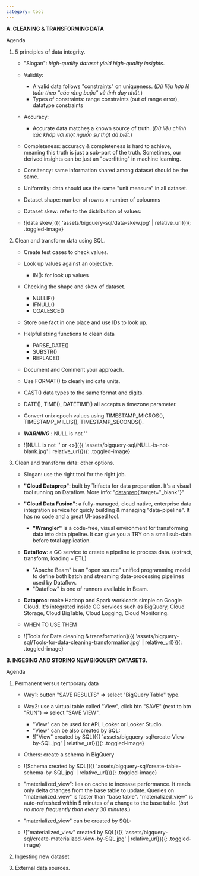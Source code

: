 ```yaml
---
category: tool
---
```


**A. CLEANING & TRANSFORMING DATA**

Agenda

1. 5 principles of data integrity.

    - "Slogan": *high-quality dataset yield high-quality insights*.
    - Validity: 
        - A valid data follows "constraints" on uniqueness. (*Dữ liệu hợp lệ tuân theo "các ràng buộc" về tính duy nhất.*)
        - Types of constraints: range constraints (out of range error), datatype constraints 

    - Accuracy: 
        - Accurate data matches a known source of truth. (*Dữ liệu chính xác khớp với một nguồn sự thật đã biết.*)

    - Completeness: accuracy & completeness is hard to achieve, meaning this truth is just a sub-part of the truth. Sometimes, our derived insights can be just an "overfitting" in machine learning.

    - Consitency: same information shared among dataset should be the same.
    - Uniformity: data should use the same "unit measure" in all dataset.

    - Dataset shape: number of rowns x number of coloumns
    - Dataset skew: refer to the distribution of values:
    - ![data skew]({{ 'assets/bigquery-sql/data-skew.jpg' | relative_url}}){: .toggled-image}


2. Clean and transform data using SQL.
    - Create test cases to check values.
    - Look up values against an objective.    
        - IN(): for look up values
    
    - Checking the shape and skew of dataset.
        - NULLIF()
        - IFNULL()
        - COALESCE()

    - Store one fact in one place and use IDs to look up.
    - Helpful string functions to clean data
        - PARSE_DATE()
        - SUBSTR()
        - REPLACE()

    - Document and Comment your approach.
    - Use FORMAT() to clearly indicate units.
    - CAST() data types to the same format and digits.
    - DATE(), TIME(), DATETIME() all accepts a timezone parameter.
    - Convert unix epoch values using TIMESTAMP_MICROS(), TIMESTAMP_MILLIS(), TIMESTAMP_SECONDS().

    - ***WARNING*** : NULL is not ''
    - ![NULL is not '' or <>]({{ 'assets/bigquery-sql/NULL-is-not-blank.jpg' | relative_url}}){: .toggled-image}


3. Clean and transform data: other options.
    - Slogan: use the right tool for the right job.
    - **"Cloud Dataprep"**: built by Trifacta for data preparation. It's a visual tool running on Dataflow. More info: "[dataprep](https://cloud.google.com/dataprep){:target="_blank"}"
    - **"Cloud Data Fusion"**: a fully-managed, cloud native, enterprise data integration service for quicly building & managing "data-pipeline". It has no code and a great UI-based tool.
        - **"Wrangler"** is a code-free, visual environment for transforming data into data pipeline. It can give you a TRY on a small sub-data before total application.
    - **Dataflow**: a GC service to create a pipeline to process data. (extract, transform, loading = ETL)
        - "Apache Beam" is an "open source" unified programming model to define both batch and streaming data-processing pipelines used by Dataflow. 
        - "Dataflow" is one of runners available in Beam.
    - **Dataproc**: make Hadoop and Spark workloads simple on Google Cloud. It's integrated inside GC services such as BigQuery, Cloud Storage, Cloud BigTable, Cloud Logging, Cloud Monitoring.

    - WHEN TO USE THEM
    - ![Tools for Data cleaning & transformation]({{ 'assets/bigquery-sql/Tools-for-data-cleaning-transformation.jpg' | relative_url}}){: .toggled-image}


**B. INGESING AND STORING NEW BIGQUERY DATASETS.**

Agenda

1. Permanent versus temporary data
    - Way1: button "SAVE RESULTS" => select "BigQuery Table" type.
    - Way2: use a virtual table called "View", click btn "SAVE" (next to btn "RUN") => select "SAVE VIEW".
        - "View" can be used for API, Looker or Looker Studio.  
        - "View" can be also created by SQL:
        - !["View" created by SQL]({{ 'assets/bigquery-sql/create-View-by-SQL.jpg' | relative_url}}){: .toggled-image}
        

    - Others: create a schema in BigQuery
    - ![Schema created by SQL]({{ 'assets/bigquery-sql/create-table-schema-by-SQL.jpg' | relative_url}}){: .toggled-image}

    - "materialized_view": lies on cache to increase performance. It reads only delta changes from the base table to update. Queries on "materialized_view" is faster than "base table". "materialized_view" is auto-refreshed within 5 minutes of a change to the base table. (*but no more frequently than every 30 minutes.*)
    - "materialized_view" can be created by SQL:
    - !["materialized_view" created by SQL]({{ 'assets/bigquery-sql/create-materialized-view-by-SQL.jpg' | relative_url}}){: .toggled-image}


2. Ingesting new dataset

3. External data sources.